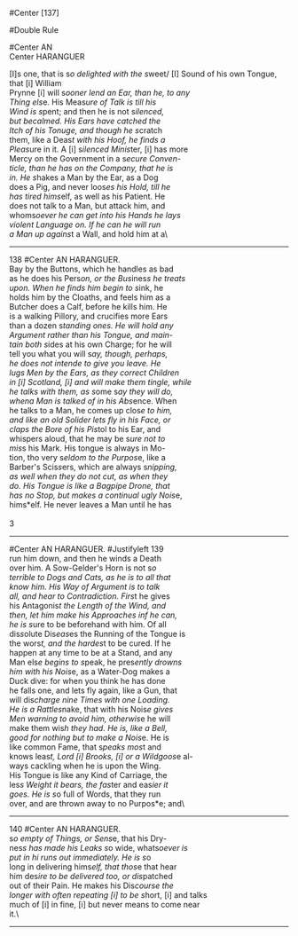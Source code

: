 #Center [137]

#Double Rule

#Center AN\
Center HARANGUER

[I]s one, that is s*o delighted with the s*weet/ 
[I] Sound of his own Tongue, that [i] William\
Prynne [i] will s*ooner lend an Ear, than he, to any\
Thing els*e. His Meas*ure of Talk is till his\
Wind is s*pent; and then he is not s*ilenced,\
but becalmed. His Ears have catched the\
Itch of his Tonuge, and though he s*cratch\
them, like a Deas*t with his Hoof, he finds a\
Pleas*ure in it. A [i] s*ilenced Minis*ter, [i] has more\
Mercy on the Government in a s*ecure Conven-\
ticle, than he has on the Company, that he is\
in. He s*hakes a Man by the Ear, as a Dog\
does a Pig, and never loos*es his Hold, till he\
has tired hims*elf, as well as his Patient. He\
does not talk to a Man, but attack him, and\
whoms*oever he can get into his Hands he lays\
violent Language on. If he can he will run\
a Man up agains*t a Wall, and hold him at a\


---


138 #Center AN HARANGUER.\
Bay by the Buttons, which he handles as bad\
as he does his Pers*on, or the Bus*ines*s he treats\
upon. When he finds him begin to s*ink, he\
holds him by the Cloaths, and feels him as a\
Butcher does a Calf, before he kills him. He\
is a walking Pillory, and crucifies more Ears\
than a dozen s*tanding ones. He will hold any\
Argument rather than his Tongue, and main-\
tain both s*ides at his own Charge; for he will\
tell you what you will s*ay, though, perhaps,\
he does not intende to give you leave. He\
lugs Men by the Ears, as they correct Children\
in [i] Scotland, [i] and will make them tingle, while\
he talks with them, as s*ome s*ay they will do,\
whena  Man is talked of in his Abs*ence. When\
he talks to a Man, he comes up clos*e to him,\
and like an old Solider lets fly in his Face, or\
claps the Bore of his Pis*tol to his Ear, and\
whispers aloud, that he may be s*ure not to\
mis*s his Mark. His tongue is always in Mo-\
tion, tho very s*eldom to the Purpos*e, like a\
Barber's Scis*s*ers, which are always s*nipping,\
as well when they do not cut, as when they\
do. His Tongue is like a Bagpipe Drone, that\
has no Stop, but makes a continual ugly Nois*e,\
hims*elf. He never leaves a Man until he has\
\
3


---


#Center AN HARANGUER. #Justifyleft 139\
run him down, and then he winds a Death\
over him. A Sow-Gelder's Horn is not s*o\
terrible to Dogs and Cats, as he is to all that\
know him. His Way of Argument is to talk\
all, and hear to Contradiction. Firs*t he gives\
his Antagonis*t the Length of the Wind, and\
then, let him make his Approaches inf he can,\
he is s*ure to be beforehand with him. Of all\
dis*s*olute Dis*eas*es the Running of the Tongue is\
the wors*t, and the hardes*t to be cured. If he\
happen at any time to be at a Stand, and any\
Man els*e begins to s*peak, he pres*ently drowns\
him with his Nois*e, as a Water-Dog makes a\
Duck dive: for when you think he has done\
he falls one, and lets fly again, like a Gun, that\
will dis*charge nine Times with one Loading.\
He is a Rattles*nake, that with his Nois*e gives\
Men warning to avoid him, otherwis*e he will\
make them wis*h they had. He is, like a Bell,\
good for nothing but to make a Nois*e. He is\
like common Fame, that s*peaks mos*t and\
knows leas*t, Lord [i] Brooks, [i] or a Wildgoos*e al-\
ways cackling when he is upon the Wing.\
His Tongue is like any Kind of Carriage, the\
les*s Weight it bears, the fas*ter and eas*ier it\
goes. He is s*o full of Words, that they run\
over, and are thrown away to no Purpos*e; and\


---


140 #Center AN HARANGUER.\
s*o empty of Things, or Sens*e, that his Dry-\
nes*s has made his Leaks s*o wide, whats*oever is\
put in hi runs out immediately. He is s*o\
long in delivering hims*elf, that thos*e that hear\
him des*ire to be delivered too, or dis*patched\
out of their Pain. He makes his Dis*course the\
longer with often repeating [i] to be s*hort, [i] and talks\
much of [i] in fine, [i] but never means to come near\
it.\


---


